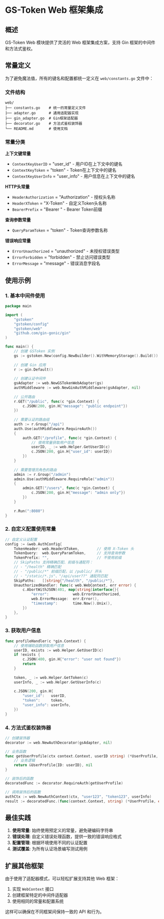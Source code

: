 # GS-Token Web 框架集成

## 概述

GS-Token Web 模块提供了灵活的 Web 框架集成方案，支持 Gin 框架的中间件和方法式鉴权。

## 常量定义

为了避免魔法值，所有的键名和配置都统一定义在 `web/constants.go` 文件中：

### 文件结构
```
web/
├── constants.go    # 统一的常量定义文件
├── adapter.go      # 通用适配器实现
├── gin_adapter.go  # Gin框架适配器
├── decorator.go    # 方法式鉴权装饰器
└── README.md       # 使用文档
```

### 常量分类

**上下文键常量**
- `ContextKeyUserID` = "user_id" - 用户ID在上下文中的键名
- `ContextKeyToken` = "token" - Token在上下文中的键名  
- `ContextKeyUserInfo` = "user_info" - 用户信息在上下文中的键名

**HTTP头常量**
- `HeaderAuthorization` = "Authorization" - 授权头名称
- `HeaderXToken` = "X-Token" - 自定义Token头名称
- `BearerPrefix` = "Bearer " - Bearer Token前缀

**查询参数常量**
- `QueryParamToken` = "token" - Token查询参数名称

**错误响应常量**
- `ErrorUnauthorized` = "unauthorized" - 未授权错误类型
- `ErrorForbidden` = "forbidden" - 禁止访问错误类型
- `ErrorMessage` = "message" - 错误消息字段名

## 使用示例

### 1. 基本中间件使用

```go
package main

import (
    "gstoken"
    "gstoken/config"
    "gstoken/web"
    "github.com/gin-gonic/gin"
)

func main() {
    // 创建 GSToken 实例
    gs := gstoken.New(config.NewBuilder().WithMemoryStorage().Build())
    
    // 创建 Gin 应用
    r := gin.Default()
    
    // 创建认证中间件
    gsAdapter := web.NewGSTokenWebAdapter(gs)
    authMiddleware := web.NewGinAuthMiddleware(gsAdapter, nil)
    
    // 公开路由
    r.GET("/public", func(c *gin.Context) {
        c.JSON(200, gin.H{"message": "public endpoint"})
    })
    
    // 需要认证的路由组
    auth := r.Group("/api")
    auth.Use(authMiddleware.RequireAuth())
    {
        auth.GET("/profile", func(c *gin.Context) {
            // 使用常量获取用户信息
            userID, _ := web.Helper.GetUserID(c)
            c.JSON(200, gin.H{"user_id": userID})
        })
    }
    
    // 需要管理员角色的路由
    admin := r.Group("/admin")
    admin.Use(authMiddleware.RequireRole("admin"))
    {
        admin.GET("/users", func(c *gin.Context) {
            c.JSON(200, gin.H{"message": "admin only"})
        })
    }
    
    r.Run(":8080")
}
```

### 2. 自定义配置使用常量

```go
// 自定义认证配置
config := &web.AuthConfig{
    TokenHeader: web.HeaderXToken,        // 使用 X-Token 头
    TokenQuery:  web.QueryParamToken,     // 支持查询参数
    TokenPrefix: "",                      // 不使用前缀
    // SkipPaths 支持精确匹配、前缀与通配符：
    // - "/health" 精确匹配
    // - "/public/*" 前缀匹配，以 /public/ 开头
    // - "/static/*.js"、"/api/user??" 通配符匹配
    SkipPaths:   []string{"/health", "/public/*"},
    UnauthorizedHandler: func(c web.WebContext, err error) {
        c.AbortWithJSON(401, map[string]interface{}{
            "error":           web.ErrorUnauthorized,
            web.ErrorMessage:  err.Error(),
            "timestamp":       time.Now().Unix(),
        })
    },
}
```

### 3. 获取用户信息

```go
func profileHandler(c *gin.Context) {
    // 使用辅助函数获取用户信息
    userID, exists := web.Helper.GetUserID(c)
    if !exists {
        c.JSON(400, gin.H{"error": "user not found"})
        return
    }
    
    token, _ := web.Helper.GetToken(c)
    userInfo, _ := web.Helper.GetUserInfo(c)
    
    c.JSON(200, gin.H{
        "user_id":   userID,
        "token":     token,
        "user_info": userInfo,
    })
}
```

### 4. 方法式鉴权装饰器

```go
// 创建装饰器
decorator := web.NewAuthDecorator(gsAdapter, nil)

// 业务函数
func getUserProfile(ctx context.Context, userID string) (*UserProfile, error) {
    // 业务逻辑
    return &UserProfile{ID: userID}, nil
}

// 装饰后的函数
decoratedFunc := decorator.RequireAuth(getUserProfile)

// 调用装饰后的函数
authCtx := web.NewAuthContext(ctx, "user123", "token123", userInfo)
result := decoratedFunc.(func(context.Context, string) (*UserProfile, error))(authCtx, "user123")
```

## 最佳实践

1. **使用常量**: 始终使用预定义的常量，避免硬编码字符串
2. **错误处理**: 自定义错误处理函数，提供一致的错误响应格式
3. **配置管理**: 根据环境使用不同的认证配置
4. **测试覆盖**: 为所有认证场景编写测试用例

## 扩展其他框架

由于使用了适配器模式，可以轻松扩展支持其他 Web 框架：

1. 实现 `WebContext` 接口
2. 创建框架特定的中间件适配器
3. 使用相同的常量和配置系统

这样可以确保在不同框架间保持一致的 API 和行为。